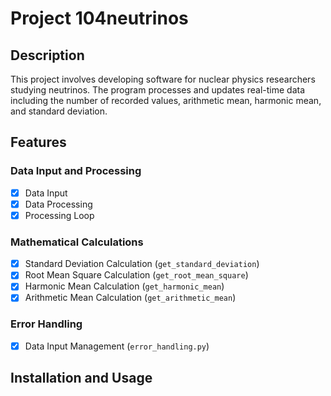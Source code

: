 # Project 104neutrinos

## Description
This project involves developing software for nuclear physics researchers studying neutrinos. The program processes and updates real-time data including the number of recorded values, arithmetic mean, harmonic mean, and standard deviation.

## Features

### Data Input and Processing
- [x] Data Input
- [x] Data Processing
- [x] Processing Loop

### Mathematical Calculations
- [x] Standard Deviation Calculation (`get_standard_deviation`)
- [x] Root Mean Square Calculation (`get_root_mean_square`)
- [x] Harmonic Mean Calculation (`get_harmonic_mean`)
- [x] Arithmetic Mean Calculation (`get_arithmetic_mean`)

### Error Handling
- [x] Data Input Management (`error_handling.py`)

## Installation and Usage
